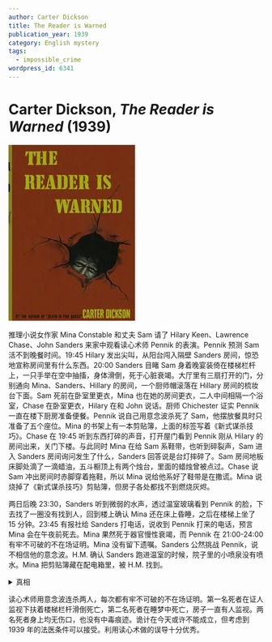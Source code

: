 ```yaml
---
author: Carter Dickson
title: The Reader is Warned
publication_year: 1939
category: English mystery
tags:
  - impossible_crime
wordpress_id: 6341
---
```


# Carter Dickson, <i>The Reader is Warned</i> (1939)

<img src=images/1939_cover.jpg width=250/>

推理小说女作家 Mina Constable 和丈夫 Sam 请了 Hilary Keen、Lawrence Chase、John Sanders 来家中观看读心术师 Pennik 的表演。Pennik 预测 Sam 活不到晚餐时间。19:45 Hilary 发出尖叫，从阳台闯入隔壁 Sanders 房间，惊恐地宣称房间里有什么东西。20:00 Sanders 目睹 Sam 身着晚宴装倚在楼梯栏杆上，一只手举在空中抽搐，身体滑倒，死于心脏衰竭。大厅里有三扇打开的门，分别通向 Mina、Sanders、Hillary 的房间，一个厨师帽滚落在 Hillary 房间的梳妆台下面。Sam 死前在卧室里更衣，Mina 也在她的房间更衣，二人中间相隔一个浴室，Chase 在卧室更衣，Hilary 在和 John 说话。厨师 Chichester 证实 Pennik 一直在楼下厨房准备便餐。Pennik 说自己用意念波杀死了 Sam，他摆放餐具时只准备了五个座位。Mina 的书架上有一本剪贴簿，上面的标签写着《新式谋杀技巧》。Chase 在 19:45 听到东西打碎的声音，打开屋门看到 Pennik 刚从 Hilary 的房间出来，关门下楼。与此同时 Mina 在给 Sam 系鞋带，也听到碎裂声，Sam 进入 Sanders 房间询问发生了什么，Sanders 回答说是台灯摔碎了。Sam 房间地板床脚处滴了一滴蜡油，五斗橱顶上有两个烛台，里面的蜡烛曾被点过。Chase 说 Sam 冲出房间时赤脚穿着拖鞋，所以 Mina 说给他系好了鞋带是在撒谎。Mina 说烧掉了《新式谋杀技巧》剪贴簿，但房子各处都找不到燃烧灰烬。

两日后晚 23:30，Sanders 听到微弱的水声，透过温室玻璃看到 Pennik 的脸，下去找了一圈没有找到人，回到楼上确认 Mina 还在床上昏睡，之后在楼梯上坐了 15 分钟。23:45 有报社给 Sanders 打电话，说收到 Pennik 打来的电话，预言 Mina 会在午夜前死去。Mina 果然死于器官慢性衰竭，而 Pennik 在 21:00-24:00 有牢不可破的不在场证明。Mina 没有留下遗嘱。Sanders 公然挑战 Pennik，说不相信他的意念波。H.M. 确认 Sanders 跑进温室的时候，院子里的小喷泉没有喷水。Mina 把剪贴簿藏在配电箱里，被 H.M. 找到。

<details><summary>真相</summary>
19:45 Sam 穿着便袍和拖鞋，还没有洗澡。Sam 从 Sanders 房间回来后泡澡，让 Mina 把电暖气拿到浴缸边上，Mina 失手将电暖气掉进浴缸，Sam 触电身亡。因为澡盆里的水分散电流，所以 Sam 身上没有伤口或者焦痕。Sam 和 Mina 的卧室跳闸，Mina 点了蜡烛回浴室查看，蜡油滴在地板上。Mina 打开配电箱，换了新的保险丝，然后为 Sam 穿上晚宴装，将尸体拖入大厅，撑在扶手上。Mina 回到房间后 Sam 突然回光返照，手指抽搐（作者解释电死的人有这种可能），然后真正死亡，这一幕恰好被 Sanders 看见，以为 Sam 是在 20:00 死亡。

Hilary 把 Mina 用药迷晕，拖入浴缸用电暖气电死，再换衣服拖回床上布置好。Hilary 给浴缸放水的时候，意识到下水道会发出水流声，为了不让楼下的 Sanders 听见（伏线：Sanders 以为是小喷泉在喷水），于是戴着橡胶面具装成 Pennik，吸引 Sanders 进入温室。Sanders 在楼上看到 Mina 在床上昏睡，是 Hilary 穿着 Mina 的便袍，把头埋在枕头里假扮。Hilary 在凌晨 5:30 悄悄离开。Pennik 与两件案件完全无关，只是单纯地相信自己有灵力。
</details>

读心术师用意念波连杀两人，每次都有牢不可破的不在场证明。第一名死者在证人监视下扶着楼梯栏杆滑倒死亡，第二名死者在睡梦中死亡，房子一直有人监视。两名死者身上均无伤口，也没有中毒痕迹。诡计在今天或许不能成立，但考虑到 1939 年的法医条件可以接受。利用读心术做的误导十分优秀。